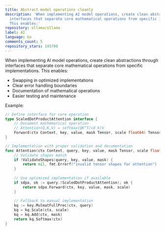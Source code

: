 ```yaml
---
title: Abstract model operations cleanly
description: 'When implementing AI model operations, create clean abstractions through
  interfaces that separate core mathematical operations from specific implementations.
  This enables:'
repository: ollama/ollama
label: AI
language: Go
comments_count: 5
repository_stars: 145700
---
```


When implementing AI model operations, create clean abstractions through interfaces that separate core mathematical operations from specific implementations. This enables:
- Swapping in optimized implementations
- Clear error handling boundaries
- Documentation of mathematical operations
- Easier testing and maintenance

Example:
```go
// Define interface for core operation
type ScaledDotProductAttention interface {
    // Document mathematical operation
    // Attention(Q,K,V) = softmax(QK^T/√d_k)V
    Forward(ctx Context, key, value, mask Tensor, scale float64) Tensor
}

// Implementation with proper validation and documentation
func Attention(ctx Context, query, key, value, mask Tensor, scale float64) Tensor {
    // Validate shapes match
    if !ValidateShapes(query, key, value, mask) {
        return nil, fmt.Errorf("invalid tensor shapes for attention")
    }
    
    // Use optimized implementation if available
    if sdpa, ok := query.(ScaledDotProductAttention); ok {
        return sdpa.Forward(ctx, key, value, mask, scale)
    }
    
    // Fallback to manual implementation
    kq := key.MulmatFullPrec(ctx, query)
    kq = kq.Scale(ctx, scale)
    kq = kq.Add(ctx, mask)
    return kq.Softmax(ctx)
}
```